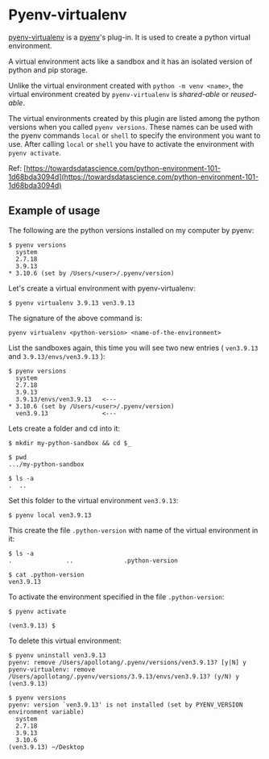 
# Pyenv-virtualenv

[pyenv-virtualenv](https://github.com/pyenv/pyenv-virtualenv) is a [pyenv](https://github.com/pyenv/pyenv)'s plug-in. It is used to create a python virtual environment. 

A virtual environment acts like a sandbox and it has an isolated version of python and pip storage.

Unlike the virtual environment created with `python -m venv <name>`, the virtual environment created by `pyenv-virtualenv` is *shared-able* or *reused-able*.

The virtual environments created by this plugin are listed among the python versions when you called `pyenv versions`.  These names can be used with the pyenv commands `local` or `shell` to specify the environment you want to use.  After calling `local` or `shell` you have to activate the environment with `pyenv activate`.



Ref: [https://towardsdatascience.com/python-environment-101-1d68bda3094d](https://towardsdatascience.com/python-environment-101-1d68bda3094d)



## Example of usage


The following are the python versions installed on my computer by pyenv:

```
$ pyenv versions
  system
  2.7.18
  3.9.13
* 3.10.6 (set by /Users/<user>/.pyenv/version)
```

Let's create a virtual environment with pyenv-virtualenv:
```
$ pyenv virtualenv 3.9.13 ven3.9.13
```

The signature of the above command is:
```
pyenv virtualenv <python-version> <name-of-the-environment>
```

List the sandboxes again, this time you will see two new entries ( `ven3.9.13` and `3.9.13/envs/ven3.9.13` ):

```
$ pyenv versions
  system
  2.7.18
  3.9.13      
  3.9.13/envs/ven3.9.13   <---
* 3.10.6 (set by /Users/<user>/.pyenv/version)
  ven3.9.13               <---
```

Lets create a folder and cd into it:

```
$ mkdir my-python-sandbox && cd $_

$ pwd
.../my-python-sandbox

$ ls -a
.  ..
```

Set this folder to the virtual environment `ven3.9.13`:

```
$ pyenv local ven3.9.13
```

This create the file `.python-version` with name of the virtual environment in it:

```
$ ls -a
.               ..              .python-version

$ cat .python-version
ven3.9.13
```
To activate the environment specified in the file `.python-version`:

```
$ pyenv activate

(ven3.9.13) $
```

To delete this virtual environment: 

```
$ pyenv uninstall ven3.9.13
pyenv: remove /Users/apollotang/.pyenv/versions/ven3.9.13? [y|N] y
pyenv-virtualenv: remove /Users/apollotang/.pyenv/versions/3.9.13/envs/ven3.9.13? (y/N) y
(ven3.9.13)

$ pyenv versions
pyenv: version `ven3.9.13' is not installed (set by PYENV_VERSION environment variable)
  system
  2.7.18
  3.9.13
  3.10.6
(ven3.9.13) ~/Desktop
```







